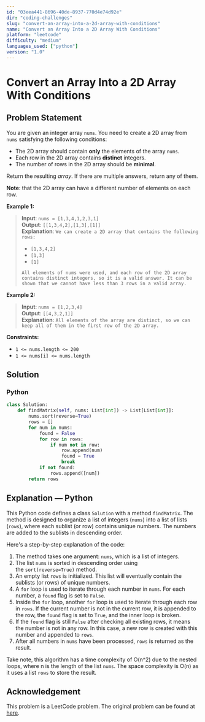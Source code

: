 ```yaml
---
id: "03eea441-8696-40de-8937-770d4e74d92e"
dir: "coding-challenges"
slug: "convert-an-array-into-a-2d-array-with-conditions"
name: "Convert an Array Into a 2D Array With Conditions"
platform: "leetcode"
difficulty: "medium"
languages_used: ["python"]
version: "1.0"
---
```


# Convert an Array Into a 2D Array With Conditions

## Problem Statement

You are given an integer array `nums`. You need to create a 2D array from `nums` satisfying the following conditions:

- The 2D array should contain **only** the elements of the array `nums`.
- Each row in the 2D array contains **distinct** integers.
- The number of rows in the 2D array should be **minimal**.

Return the resulting _array_. If there are multiple answers, return any of them.

**Note**: that the 2D array can have a different number of elements on each row.

**Example 1:**

> **Input**: `nums = [1,3,4,1,2,3,1]`  
> **Output**: `[[1,3,4,2],[1,3],[1]]`  
> **Explanation**: `We can create a 2D array that contains the following rows:`
>
> - `[1,3,4,2]`
> - `[1,3]`
> - `[1]`
>
> `All elements of nums were used, and each row of the 2D array contains distinct integers, so it is a valid answer. It can be shown that we cannot have less than 3 rows in a valid array.`

**Example 2:**

> **Input**: `nums = [1,2,3,4]`  
> **Output**: `[[4,3,2,1]]`  
> **Explanation**: `All elements of the array are distinct, so we can keep all of them in the first row of the 2D array.`

**Constraints:**

- `1 <= nums.length <= 200`
- `1 <= nums[i] <= nums.length`

## Solution

### Python

```python
class Solution:
    def findMatrix(self, nums: List[int]) -> List[List[int]]:
        nums.sort(reverse=True)
        rows = []
        for num in nums:
            found = False
            for row in rows:
                if num not in row:
                    row.append(num)
                    found = True
                    break
            if not found:
                rows.append([num])
        return rows
```

## Explanation — Python

This Python code defines a class `Solution` with a method `findMatrix`. The method is designed to organize a list of integers (`nums`) into a list of lists (`rows`), where each sublist (or row) contains unique numbers. The numbers are added to the sublists in descending order.

Here's a step-by-step explanation of the code:

1. The method takes one argument: `nums`, which is a list of integers.
2. The list `nums` is sorted in descending order using the `sort(reverse=True)` method.
3. An empty list `rows` is initialized. This list will eventually contain the sublists (or rows) of unique numbers.
4. A `for` loop is used to iterate through each number in `nums`. For each number, a `found` flag is set to `False`.
5. Inside the `for` loop, another `for` loop is used to iterate through each row in `rows`. If the current number is not in the current row, it is appended to the row, the `found` flag is set to `True`, and the inner loop is broken.
6. If the `found` flag is still `False` after checking all existing rows, it means the number is not in any row. In this case, a new row is created with this number and appended to `rows`.
7. After all numbers in `nums` have been processed, `rows` is returned as the result.

Take note, this algorithm has a time complexity of O(n^2) due to the nested loops, where n is the length of the list `nums`. The space complexity is O(n) as it uses a list `rows` to store the result.

## Acknowledgement

This problem is a LeetCode problem. The original problem can be found at [here](https://leetcode.com/problems/convert-an-array-into-a-2d-array-with-conditions/).
